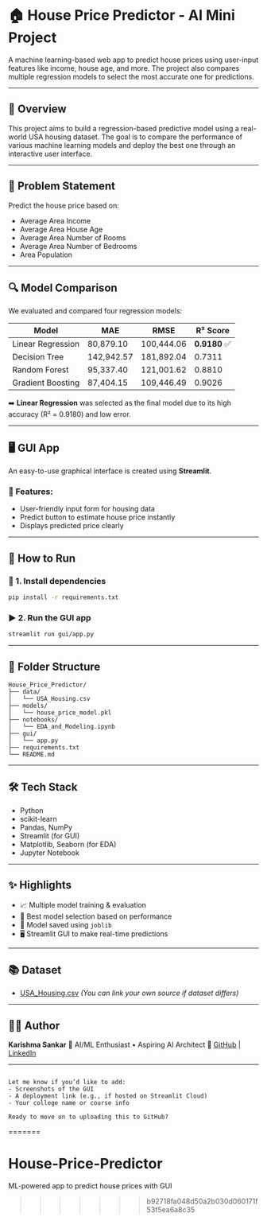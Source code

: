 
# 🏠 House Price Predictor - AI Mini Project

A machine learning-based web app to predict house prices using user-input features like income, house age, and more. The project also compares multiple regression models to select the most accurate one for predictions.

---

## 📌 Overview

This project aims to build a regression-based predictive model using a real-world USA housing dataset. The goal is to compare the performance of various machine learning models and deploy the best one through an interactive user interface.

---

## 🧠 Problem Statement

Predict the house price based on:
- Average Area Income
- Average Area House Age
- Average Area Number of Rooms
- Average Area Number of Bedrooms
- Area Population

---

## 🔍 Model Comparison

We evaluated and compared four regression models:

| Model                | MAE       | RMSE       | R² Score |
|---------------------|-----------|------------|----------|
| Linear Regression    | 80,879.10 | 100,444.06 | **0.9180** ✅ |
| Decision Tree        | 142,942.57| 181,892.04 | 0.7311   |
| Random Forest        | 95,337.40 | 121,001.62 | 0.8810   |
| Gradient Boosting    | 87,404.15 | 109,446.49 | 0.9026   |

➡️ **Linear Regression** was selected as the final model due to its high accuracy (R² = 0.9180) and low error.

---

## 🖥 GUI App

An easy-to-use graphical interface is created using **Streamlit**.

### 🎯 Features:
- User-friendly input form for housing data
- Predict button to estimate house price instantly
- Displays predicted price clearly

---

## 🚀 How to Run

### 🔧 1. Install dependencies

```bash
pip install -r requirements.txt
````

### ▶️ 2. Run the GUI app

```bash
streamlit run gui/app.py
```

---

## 📁 Folder Structure

```
House_Price_Predictor/
├── data/
│   └── USA_Housing.csv
├── models/
│   └── house_price_model.pkl
├── notebooks/
│   └── EDA_and_Modeling.ipynb
├── gui/
│   └── app.py
├── requirements.txt
└── README.md
```

---

## 🛠 Tech Stack

* Python
* scikit-learn
* Pandas, NumPy
* Streamlit (for GUI)
* Matplotlib, Seaborn (for EDA)
* Jupyter Notebook

---

## ✨ Highlights

* 📈 Multiple model training & evaluation
* 🥇 Best model selection based on performance
* 🧪 Model saved using `joblib`
* 🖥️ Streamlit GUI to make real-time predictions

---

## 📚 Dataset

* [USA\_Housing.csv](https://www.kaggle.com/datasets/sergeevich/usa-housing)
  *(You can link your own source if dataset differs)*

---

## 👩‍💻 Author

**Karishma Sankar**
📌 AI/ML Enthusiast • Aspiring AI Architect
🔗 [GitHub](https://github.com/karishmasankar) | [LinkedIn](https://www.linkedin.com/in/karishma-sankar1306/)

---

```

Let me know if you’d like to add:
- Screenshots of the GUI
- A deployment link (e.g., if hosted on Streamlit Cloud)
- Your college name or course info

Ready to move on to uploading this to GitHub?
```
=======
# House-Price-Predictor
ML-powered app to predict house prices with GUI
>>>>>>> b92718fa048d50a2b030d060171f53f5ea6a8c35
